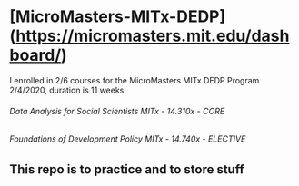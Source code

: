 # [MicroMasters-MITx-DEDP] (https://micromasters.mit.edu/dashboard/)
I enrolled in 2/6 courses for the MicroMasters MITx DEDP Program 2/4/2020, duration is 11 weeks
###### Data Analysis for Social Scientists MITx - 14.310x - CORE
###### Foundations of Development Policy MITx - 14.740x - ELECTIVE
## This repo is to practice and to store stuff 
